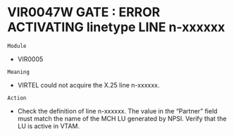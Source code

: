 # VIR0047W GATE : ERROR ACTIVATING linetype LINE n-xxxxxx

`Module`
- VIR0005

`Meaning`
- VIRTEL could not acquire the X.25 line n-xxxxxx.

`Action`
- Check the definition of line n-xxxxxx. The value in the “Partner” field must match the name of the MCH LU generated by NPSI. Verify that the LU is active in VTAM.

